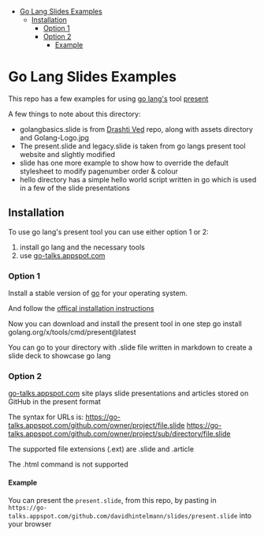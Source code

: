 - [Go Lang Slides Examples](#go-lang-slides-examples)
  - [Installation](#installation)
    - [Option 1](#option-1)
    - [Option 2](#option-2)
      - [Example](#example)


# Go Lang Slides Examples

This repo has a few examples for using [go lang's](https://go.dev/) tool [present](https://pkg.go.dev/golang.org/x/tools/present)

A few things to note about this directory:
- golangbasics.slide is from [Drashti Ved](https://github.com/drashtived03/goslides) repo, along with assets directory and Golang-Logo.jpg
- The present.slide and legacy.slide is taken from go langs present tool website and slightly modified
- slide has one more example to show how to override the default stylesheet to modify pagenumber order & colour
- hello directory has a simple hello world script written in go which is used in a few of the slide presentations

## Installation

To use go lang's present tool you can use either option 1 or 2:
1. install go lang and the necessary tools 
2. use [go-talks.appspot.com](https://go-talks.appspot.com/)

### Option 1

Install a stable version of [go](https://go.dev/dl/) for your operating system.

And follow the [offical installation instructions](https://go.dev/doc/install)

Now you can download and install the present tool in one step
    go install golang.org/x/tools/cmd/present@latest

You can go to your directory with .slide file written in markdown to create a slide deck to showcase go lang

### Option 2

[go-talks.appspot.com](https://go-talks.appspot.com/) site plays slide presentations and articles stored on GitHub in the present format

The syntax for URLs is:
   https://go-talks.appspot.com/github.com/owner/project/file.slide
   https://go-talks.appspot.com/github.com/owner/project/sub/directory/file.slide

The supported file extensions (.ext) are .slide and .article

The .html command is not supported

#### Example

You can present the `present.slide`, from this repo, by pasting in `https://go-talks.appspot.com/github.com/davidhintelmann/slides/present.slide` into your browser